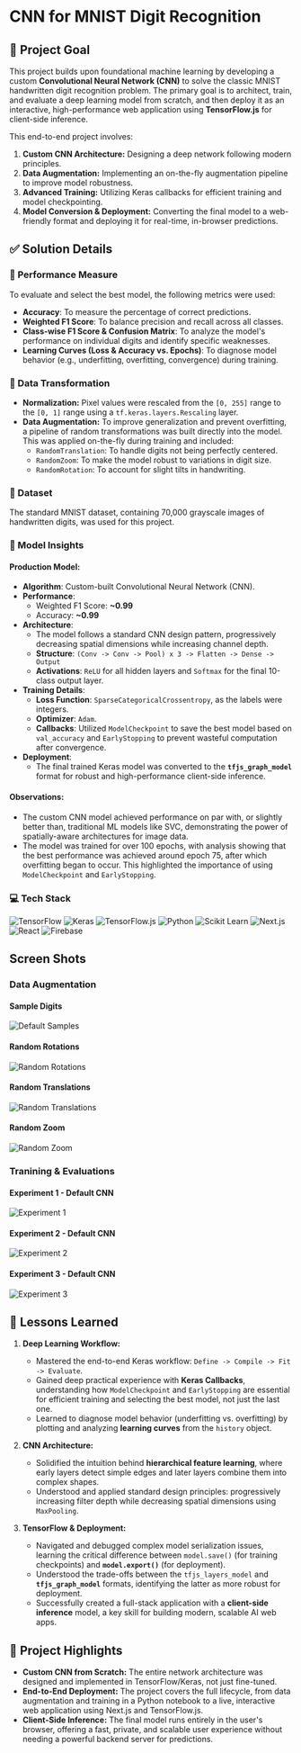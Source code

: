 # CNN for MNIST Digit Recognition

## 🎯 Project Goal

This project builds upon foundational machine learning by developing a custom **Convolutional Neural Network (CNN)** to solve the classic MNIST handwritten digit recognition problem. The primary goal is to architect, train, and evaluate a deep learning model from scratch, and then deploy it as an interactive, high-performance web application using **TensorFlow.js** for client-side inference.

This end-to-end project involves:
1.  **Custom CNN Architecture:** Designing a deep network following modern principles.
2.  **Data Augmentation:** Implementing an on-the-fly augmentation pipeline to improve model robustness.
3.  **Advanced Training:** Utilizing Keras callbacks for efficient training and model checkpointing.
4.  **Model Conversion & Deployment:** Converting the final model to a web-friendly format and deploying it for real-time, in-browser predictions.

## ✅ Solution Details

### 🧮 Performance Measure
To evaluate and select the best model, the following metrics were used:
- **Accuracy**: To measure the percentage of correct predictions.
- **Weighted F1 Score**: To balance precision and recall across all classes.
- **Class-wise F1 Score & Confusion Matrix**: To analyze the model's performance on individual digits and identify specific weaknesses.
- **Learning Curves (Loss & Accuracy vs. Epochs)**: To diagnose model behavior (e.g., underfitting, overfitting, convergence) during training.

### 🚧 Data Transformation
- **Normalization:** Pixel values were rescaled from the `[0, 255]` range to the `[0, 1]` range using a `tf.keras.layers.Rescaling` layer.
- **Data Augmentation:** To improve generalization and prevent overfitting, a pipeline of random transformations was built directly into the model. This was applied on-the-fly during training and included:
    - `RandomTranslation`: To handle digits not being perfectly centered.
    - `RandomZoom`: To make the model robust to variations in digit size.
    - `RandomRotation`: To account for slight tilts in handwriting.

### 📂 Dataset
The standard MNIST dataset, containing 70,000 grayscale images of handwritten digits, was used for this project.

### 🧠 Model Insights

#### Production Model:
* **Algorithm**: Custom-built Convolutional Neural Network (CNN).
* **Performance**:
    * Weighted F1 Score: **~0.99**
    * Accuracy: **~0.99**
* **Architecture**:
    * The model follows a standard CNN design pattern, progressively decreasing spatial dimensions while increasing channel depth.
    * **Structure**: `(Conv -> Conv -> Pool) x 3 -> Flatten -> Dense -> Output`
    * **Activations**: `ReLU` for all hidden layers and `Softmax` for the final 10-class output layer.
* **Training Details**:
    * **Loss Function**: `SparseCategoricalCrossentropy`, as the labels were integers.
    * **Optimizer**: `Adam`.
    * **Callbacks**: Utilized `ModelCheckpoint` to save the best model based on `val_accuracy` and `EarlyStopping` to prevent wasteful computation after convergence.
* **Deployment**:
    * The final trained Keras model was converted to the **`tfjs_graph_model`** format for robust and high-performance client-side inference.

#### Observations:
* The custom CNN model achieved performance on par with, or slightly better than, traditional ML models like SVC, demonstrating the power of spatially-aware architectures for image data.
* The model was trained for over 100 epochs, with analysis showing that the best performance was achieved around epoch 75, after which overfitting began to occur. This highlighted the importance of using `ModelCheckpoint` and `EarlyStopping`.

### 💻 Tech Stack

![TensorFlow](https://img.shields.io/badge/TensorFlow-2.16-FF6F00?logo=TensorFlow&logoColor=white&style=for-the-badge)
![Keras](https://img.shields.io/badge/Keras-3.3-D00000?logo=Keras&logoColor=white&style=for-the-badge)
![TensorFlow.js](https://img.shields.io/badge/TensorFlow.js-4.19-FF6F00?logo=TensorFlow&logoColor=white&style=for-the-badge)
![Python](https://img.shields.io/badge/Python-3.11-FFD43B?logo=Python&logoColor=blue&style=for-the-badge)
![Scikit Learn](https://img.shields.io/badge/scikit_learn-1.5-F7931E?logo=scikit-learn&style=for-the-badge)
![Next.js](https://img.shields.io/badge/Next.js-14-black?logo=nextdotjs&logoColor=white&style=for-the-badge)
![React](https://img.shields.io/badge/React-18-61DAFB?logo=react&logoColor=black&style=for-the-badge)
![Firebase](https://img.shields.io/badge/Firebase-Hosting_&_Storage-FFCA28?logo=firebase&logoColor=black&style=for-the-badge)

## Screen Shots

### Data Augmentation
#### Sample Digits
![Default Samples](./visualizations/samples.png "mnist digits samples")

#### Random Rotations
![Random Rotations](./visualizations/random_rotations.png "rotated digits")

#### Random Translations
![Random Translations](./visualizations/random_translations.png "translated digits")

#### Random Zoom
![Random Zoom](./visualizations/random_zoom.png "zoomed digits")

### Tranining & Evaluations

#### Experiment 1 - Default CNN
![Experiment 1](./visualizations/experiment1.png "Experiment 1 evaluations")

#### Experiment 2 - Default CNN
![Experiment 2](./visualizations/experiment3.png "Experiment 2 evaluations")

#### Experiment 3 - Default CNN
![Experiment 3](./visualizations/experiment4.png "Experiment 3 evaluations")



## 🏫 Lessons Learned

1.  **Deep Learning Workflow:**
    * Mastered the end-to-end Keras workflow: `Define -> Compile -> Fit -> Evaluate`.
    * Gained deep practical experience with **Keras Callbacks**, understanding how `ModelCheckpoint` and `EarlyStopping` are essential for efficient training and selecting the best model, not just the last one.
    * Learned to diagnose model behavior (underfitting vs. overfitting) by plotting and analyzing **learning curves** from the `history` object.

2.  **CNN Architecture:**
    * Solidified the intuition behind **hierarchical feature learning**, where early layers detect simple edges and later layers combine them into complex shapes.
    * Understood and applied standard design principles: progressively increasing filter depth while decreasing spatial dimensions using `MaxPooling`.

3.  **TensorFlow & Deployment:**
    * Navigated and debugged complex model serialization issues, learning the critical difference between `model.save()` (for training checkpoints) and **`model.export()`** (for deployment).
    * Understood the trade-offs between the `tfjs_layers_model` and **`tfjs_graph_model`** formats, identifying the latter as more robust for deployment.
    * Successfully created a full-stack application with a **client-side inference** model, a key skill for building modern, scalable AI web apps.

## 🚀 Project Highlights

* **Custom CNN from Scratch:** The entire network architecture was designed and implemented in TensorFlow/Keras, not just fine-tuned.
* **End-to-End Deployment:** The project covers the full lifecycle, from data augmentation and training in a Python notebook to a live, interactive web application using Next.js and TensorFlow.js.
* **Client-Side Inference:** The final model runs entirely in the user's browser, offering a fast, private, and scalable user experience without needing a powerful backend server for predictions.